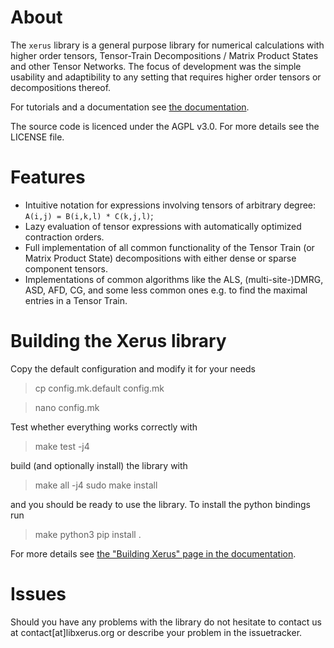 # About #

The `xerus` library is a general purpose library for numerical calculations with higher order tensors, Tensor-Train Decompositions / Matrix Product States and other Tensor Networks.
The focus of development was the simple usability and adaptibility to any setting that requires higher order tensors or decompositions thereof. 

For tutorials and a documentation see <a href="http://libxerus.org">the documentation</a>.

The source code is licenced under the AGPL v3.0. For more details see the LICENSE file.


# Features #

+ Intuitive notation for expressions involving tensors of arbitrary degree: `A(i,j) = B(i,k,l) * C(k,j,l)`;
+ Lazy evaluation of tensor expressions with automatically optimized contraction orders.
+ Full implementation of all common functionality of the Tensor Train (or Matrix Product State) decompositions with either dense or sparse component tensors.
+ Implementations of common algorithms like the ALS, (multi-site-)DMRG, ASD, AFD, CG, and some less common ones e.g. to find the maximal entries in a Tensor Train.


# Building the Xerus library #

Copy the default configuration and modify it for your needs
> cp config.mk.default config.mk

> nano config.mk

Test whether everything works correctly with
> make test -j4

build (and optionally install) the library with
> make all -j4
> sudo make install

and you should be ready to use the library.
To install the python bindings run
> make python3
> pip install .

For more details see <a href="https://www.libxerus.org/building_xerus/">the "Building Xerus" page in the documentation</a>.


# Issues #

Should you have any problems with the library do not hesitate to contact us at contact[at]libxerus.org or describe your problem in the issuetracker.

